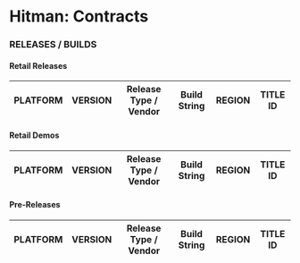 # Hitman: Contracts

### RELEASES / BUILDS

#### Retail Releases

| PLATFORM | VERSION       | Release Type / Vendor   | Build String                     | REGION | TITLE ID   |
|----------|---------------|-------------------------|----------------------------------|--------|------------|


#### Retail Demos

| PLATFORM | VERSION       | Release Type / Vendor   | Build String                   | REGION | TITLE ID   |
|----------|---------------|-------------------------|--------------------------------|--------|------------|


#### Pre-Releases

| PLATFORM | VERSION       | Release Type / Vendor   | Build String                   | REGION | TITLE ID   |
|----------|---------------|-------------------------|--------------------------------|--------|------------|
